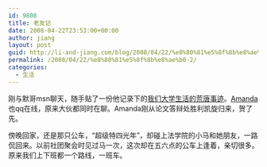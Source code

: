 ```yaml
---
id: 9808
title: 老友记
date: 2008-04-22T23:53:00+00:00
author: jiang
layout: post
guid: http://li-and-jiang.com/blog/2008/04/22/%e8%80%81%e5%8f%8b%e8%ae%b0-2/
permalink: /2008/04/22/%e8%80%81%e5%8f%8b%e8%ae%b0-2/
categories:
  - 生活
---
```

刚与默哥msn聊天，随手贴了一份他记录下的<a href="http://panshanghu.spaces.live.com/blog/cns!48FF0CB3CA580A89!1678.entry" target="_blank">我们大学生活的荒唐事迹</a>。<a href="http://sysu-xuwj.spaces.live.com" target="_blank">Amanda</a>也qq在线，原来大伙都同时在聊。Amanda刚从论文答辩处胜利凯旋归来，贺了先。 

傍晚回家，还是那只公车，“超级特四光年”，却碰上法学院的小马和她朋友，一路侃回来。以前社团聚会时见过马一次，这次却在五六点的公车上逢着，亲切很多。原来我们上下班都一个路线，一班车。